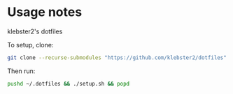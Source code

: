 # Usage notes

klebster2's dotfiles

To setup, clone:

```bash
git clone --recurse-submodules "https://github.com/klebster2/dotfiles" ~/.dotfiles
```

Then run:

```bash
pushd ~/.dotfiles && ./setup.sh && popd
```
